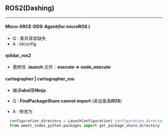 ## ROS2(Dashing)
***
#### Micro-XRCE-DDS-Agent(for microROS )
* Q : 某共享库缺失
* A : ldconfig
#### rplidar_ros2
* 需修改 **.launch** 文件：**execute => node_execute**
#### cartographer | cartographer_ros
* 编译**absl**需**Ninja**

* Q : **FindPackageShare cannot import** (来自鱼香**ROS**)
* A : 修改为
```python
  configuration_directory = LaunchConfiguration('configuration_directory',default= os.path.join(get_package_share_directory('fishbot_cartographer'), 'config') )
  from ament_index_python.packages import get_package_share_directory
